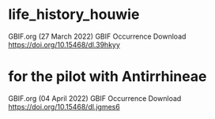 # life_history_houwie


GBIF.org (27 March 2022) GBIF Occurrence Download https://doi.org/10.15468/dl.39hkyy


# for the pilot with Antirrhineae
GBIF.org (04 April 2022) GBIF Occurrence Download https://doi.org/10.15468/dl.jgmes6
